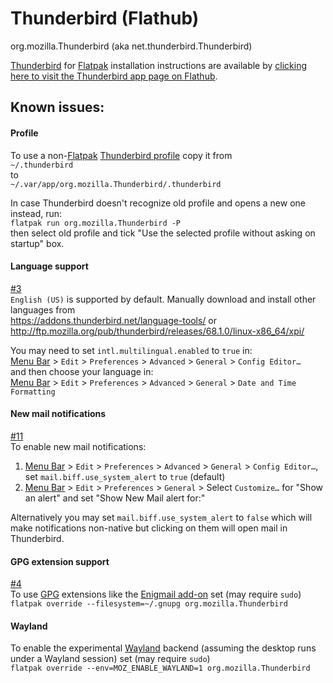 # Thunderbird (Flathub)
org.mozilla.Thunderbird (aka net.thunderbird.Thunderbird)

[Thunderbird](https://www.thunderbird.net/) for [Flatpak](https://flatpak.org/) installation instructions are available by [clicking here to visit the Thunderbird app page on Flathub](https://flathub.org/apps/details/org.mozilla.Thunderbird).

## Known issues:

#### Profile
To use a non-[Flatpak](https://flatpak.org/) [Thunderbird profile](https://support.mozilla.org/kb/profiles-where-thunderbird-stores-user-data) copy it from<br>
`~/.thunderbird`<br>
to<br>
`~/.var/app/org.mozilla.Thunderbird/.thunderbird`

In case Thunderbird doesn't recognize old profile and opens a new one instead, run:<br>
`flatpak run org.mozilla.Thunderbird -P`<br>
then select old profile and tick "Use the selected profile without asking on startup" box.
#### Language support
[#3](https://github.com/flathub/org.mozilla.Thunderbird/issues/3)<br>
`English (US)` is supported by default. Manually download and install other languages from<br>
https://addons.thunderbird.net/language-tools/ or http://ftp.mozilla.org/pub/thunderbird/releases/68.1.0/linux-x86_64/xpi/

You may need to set `intl.multilingual.enabled` to `true` in:<br>
[Menu Bar](https://support.mozilla.org/kb/display-thunderbird-menus-and-toolbar) > `Edit` > `Preferences` > `Advanced` > `General` > `Config Editor…`<br>
and then choose your language in:<br>
[Menu Bar](https://support.mozilla.org/kb/display-thunderbird-menus-and-toolbar) > `Edit` > `Preferences` > `Advanced` > `General` > `Date and Time Formatting`
#### New mail notifications
[#11](https://github.com/flathub/org.mozilla.Thunderbird/issues/11#issuecomment-531987872)<br>
To enable new mail notifications:<br>
1. [Menu Bar](https://support.mozilla.org/kb/display-thunderbird-menus-and-toolbar) > `Edit` > `Preferences` > `Advanced` > `General` > `Config Editor…`, set `mail.biff.use_system_alert` to `true` (default)<br>
1. [Menu Bar](https://support.mozilla.org/kb/display-thunderbird-menus-and-toolbar) > `Edit` > `Preferences` > `General` > Select `Customize…` for "Show an alert" and set "Show New Mail alert for:"

Alternatively you may set `mail.biff.use_system_alert` to `false` which will make notifications non-native but clicking on them will open mail in Thunderbird.
#### GPG extension support
[#4](https://github.com/flathub/org.mozilla.Thunderbird/issues/4)<br>
To use [GPG](https://gnupg.org/) extensions like the [Enigmail add-on](https://addons.thunderbird.net/addon/enigmail/) set (may require `sudo`)<br>
`flatpak override --filesystem=~/.gnupg org.mozilla.Thunderbird`

#### Wayland
To enable the experimental [Wayland](https://wayland.freedesktop.org/) backend (assuming the desktop runs under a Wayland session) set  (may require `sudo`)<br>
`flatpak override --env=MOZ_ENABLE_WAYLAND=1 org.mozilla.Thunderbird`
